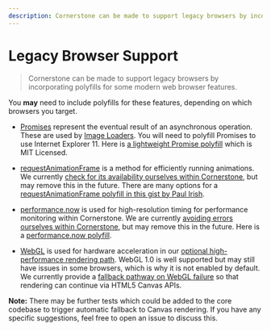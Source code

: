 ```yaml
---
description: Cornerstone can be made to support legacy browsers by incorporating polyfills for some modern web browser features.
---
```


# Legacy Browser Support

> Cornerstone can be made to support legacy browsers by incorporating polyfills for some modern web browser features.

You **may** need to include polyfills for these features, depending on which browsers you target.

* [Promises](https://caniuse.com/#feat=promises) represent the eventual result of an asynchronous operation. These are used by [Image Loaders](../concepts/image-loaders.md). You will need to polyfill Promises to use Internet Explorer 11. Here is [a lightweight Promise polyfill](https://github.com/taylorhakes/promise-polyfill) which is MIT Licensed.

* [requestAnimationFrame](https://caniuse.com/#feat=requestanimationframe) is a method for efficiently running animations. We currently [check for its availability ourselves within Cornerstone](https://github.com/cornerstonejs/cornerstone/blob/master/src/internal/requestAnimationFrame.js), but may remove this in the future. There are many options for a [requestAnimationFrame polyfill in this gist by Paul Irish](https://gist.github.com/paulirish/1579671).

* [performance.now](https://caniuse.com/#feat=high-resolution-time) is used for high-resolution timing for performance monitoring within Cornerstone. We are currently [avoiding errors ourselves within Cornerstone](https://github.com/cornerstonejs/cornerstone/blob/master/src/internal/now.js#L11), but may remove this in the future. Here is a [performance.now polyfill](https://gist.github.com/paulirish/5438650).

* [WebGL](https://caniuse.com/#feat=webgl) is used for hardware acceleration in our [optional high-performance rendering path](./webgl-rendering-pipeline.md). WebGL 1.0 is well supported but may still have issues in some browsers, which is why it is not enabled by default. We currently provide a [fallback pathway on WebGL failure](https://github.com/cornerstonejs/cornerstone/blob/master/src/webgl/renderer.js#L80) so that rendering can continue via HTML5 Canvas APIs.

**Note:** There may be further tests which could be added to the core codebase to trigger automatic fallback to Canvas rendering. If you have any specific suggestions, feel free to open an issue to discuss this.
